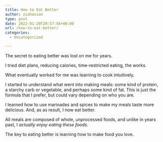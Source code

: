 ```yaml
---
title: How to Eat Better
author: ziahassan
type: post
date: 2022-01-20T20:57:56+00:00
url: /how-to-eat-better/
categories:
  - Uncategorized

---
```

The secret to eating better was lost on me for years.

I tried diet plans, reducing calories, time-restricted eating, the works.

What eventually worked for me was learning to cook intuitively. 

I started to understand what went into making meals: some kind of protein, a starchy carb or vegetable, and perhaps some kind of fat. This is just the formula that I prefer, but could vary depending on who you are.

I learned how to use marinades and spices to make my meals taste more delicious. And, as as result, I now eat better.

All meals are composed of whole, unprocessed foods, and unlike in years past, I _actually enjoy eating these foods._

The key to eating better is learning how to make food you love.